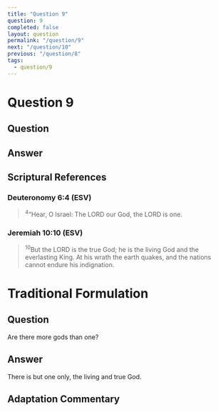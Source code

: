 ```yaml
---
title: "Question 9"
question: 9
completed: false
layout: question
permalink: "/question/9"
next: "/question/10"
previous: "/question/8"
tags:
  - question/9
---
```

# Question 9

## Question


## Answer


## Scriptural References
### Deuteronomy 6:4 (ESV)
> <sup>4</sup>“Hear, O Israel: The LORD our God, the LORD is one.

### Jeremiah 10:10 (ESV)
> <sup>10</sup>But the LORD is the true God; he is the living God and the everlasting King. At his wrath the earth quakes, and the nations cannot endure his indignation.

# Traditional Formulation
## Question
Are there more gods than one?

## Answer
There is but one only, the living and true God.

## Adaptation Commentary
